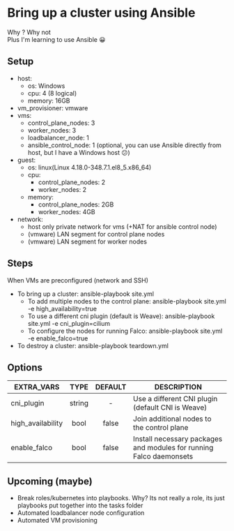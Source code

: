 # Bring up a cluster using Ansible  

Why ? Why not  
Plus I'm learning to use Ansible :grinning:  

## Setup  

* host:  
  * os: Windows
  * cpu: 4 (8 logical)  
  * memory: 16GB  
* vm_provisioner: vmware
* vms:
  * control_plane_nodes: 3
  * worker_nodes: 3
  * loadbalancer_node: 1
  * ansible_control_node: 1 (optional, you can use Ansible directly from host, but I have a Windows host :confused:)
* guest:
  * os: linux(Linux 4.18.0-348.7.1.el8_5.x86_64)
  * cpu:
    * control_plane_nodes: 2
    * worker_nodes: 2
  * memory:
    * control_plane_nodes: 2GB
    * worker_nodes: 4GB
* network:
  * host only private network for vms (+NAT for ansible control node)
  * (vmware) LAN segment for control plane nodes
  * (vmware) LAN segment for worker nodes

## Steps  

When VMs are preconfigured (network and SSH) 

* To bring up a cluster: ansible-playbook site.yml
  * To add multiple nodes to the control plane: ansible-playbook site.yml -e high_availability=true
  * To use a different cni plugin (default is Weave): ansible-playbook site.yml -e cni_plugin=cilium
  * To configure the nodes for running Falco: ansible-playbook site.yml -e enable_falco=true
* To destroy a cluster: ansible-playbook teardown.yml  

## Options  
  
| EXTRA_VARS  | TYPE  | DEFAULT | DESCRIPTION |
|-------------------  |:------: |:-------:  |-----------------------------------------------  |
| cni_plugin  | string 	| - | Use a different CNI plugin (default CNI is Weave)  |
| high_availability | bool  | false | Join additional nodes to the control plane  |
| enable_falco | bool  |  false | Install necessary packages and modules for running Falco daemonsets  |


## Upcoming (maybe)  

* Break roles/kubernetes into playbooks. Why? Its not really a role, its just playbooks put together into the tasks folder  
* Automated loadbalancer node configuration  
* Automated VM provisioning  
